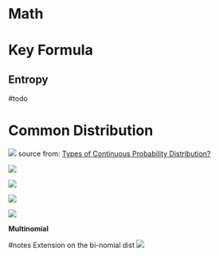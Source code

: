 # Math

# Key Formula

## Entropy

\#todo

# Common Distribution

![](imgs/dist.png)
source from: [Types of Continuous Probability Distribution?](https://analyticsbuddhu.wordpress.com/2017/02/26/how-many-types-of-continuous-probability-distribution/)

![](imgs/dist-1.png)

![](imgs/dist-2.png)

![](imgs/dist-3.png)

![](imgs/dist-4.png)

**Multinomial**  

\#notes Extension on the bi-nomial dist
![](imgs/multinomial.png)